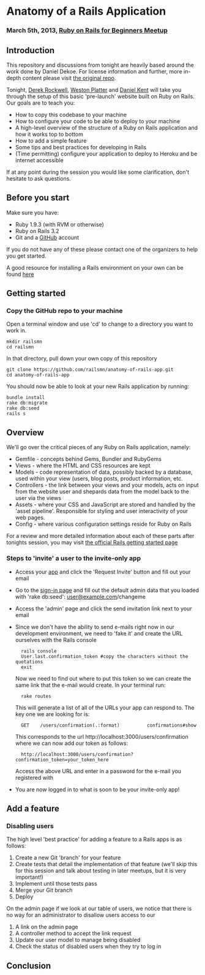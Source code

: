 # Anatomy of a Rails Application
### March 5th, 2013, [Ruby on Rails for Beginners Meetup](http://www.rails.mn)

## Introduction
This repository and discussions from tonight are heavily based around the work done by Daniel Dekoe. For license information and further, more in-depth content please visit [the original repo](https://github.com/RailsApps/rails-prelaunch-signup). 

Tonight, [Derek Rockwell](http://www.derekrockwell.com), [Weston Platter](http://www.twitter.com/westonplatter) and [Daniel Kent](http://www.twitter.com/thatdankent) will take you through the setup of this basic 'pre-launch' website built on Ruby on Rails. Our goals are to teach you:
* How to copy this codebase to your machine
* How to configure your code to be able to deploy to your machine
* A high-level overview of the structure of a Ruby on Rails application and how it works top to bottom
* How to add a simple feature
* Some tips and best practices for developing in Rails
* (Time permitting) configure your application to deploy to Heroku and be internet accessible

If at any point during the session you would like some clarification, don't hesitate to ask questions.

## Before you start
Make sure you have:
* Ruby 1.9.3 (with RVM or otherwise)
* Ruby on Rails 3.2
* Git and a [GitHub](https://github.com/signup/free) account

If you do not have any of these please contact one of the organizers to help you get started.

A good resource for installing a Rails environment on your own can be found [here](http://railsapps.github.com/installing-rails.html)

## Getting started
### Copy the GitHub repo to your machine
Open a terminal window and use 'cd' to change to a directory you want to work in.

	mkdir railsmn
	cd railsmn

In that directory, pull down your own copy of this repository 

	git clone https://github.com/railsmn/anatomy-of-rails-app.git
	cd anatomy-of-rails-app

You should now be able to look at your new Rails application by running:
	
	bundle install
	rake db:migrate
	rake db:seed
	rails s


## Overview
We'll go over the critical pieces of any Ruby on Rails application, namely:
* Gemfile - concepts behind Gems, Bundler and RubyGems
* Views - where the HTML and CSS resources are kept
* Models - code representation of data, possibly backed by a database, used within your view (users, blog posts, product information, etc. 
* Controllers - the link between your views and your models, acts on input from the website user and shepards data from the model back to the user via the views
* Assets - where your CSS and JavaScript are stored and handled by the 'asset pipeline'. Responsible for styling and user interactivity of your web pages.
* Config - where various configuration settings reside for Ruby on Rails

For a review and more detailed information about each of these parts after tonights session, you may visit [the official Rails getting started page](http://guides.rubyonrails.org/getting_started.html)

### Steps to 'invite' a user to the invite-only app

* Access your [app](http://localhost:3000) and click the 'Request Invite' button and fill out your email
* Go to the [sign-in page](http://localhost:3000/users/sign_in) and fill out the default admin data that you loaded with 'rake db:seed': user@example.com/changeme
* Access the 'admin' page and click the send invitation link next to your email
* Since we don't have the ability to send e-mails right now in our development environment, we need to 'fake it' and create the URL ourselves with the Rails console
	
		rails console
		User.last.confirmation_token #copy the characters without the quotations
		exit

	Now we need to find out where to put this token so we can create the same link that the e-mail would create. In your terminal run:

		rake routes

	This will generate a list of all of the URLs your app can respond to. The key one we are looking for is:

		GET    /users/confirmation(.:format)          confirmations#show

	This corresponds to the url http://localhost:3000/users/confirmation where we can now add our token as follows:

		http://localhost:3000/users/confirmation?confirmation_token=your_token_here

	Access the above URL and enter in a password for the e-mail you registered with

* You are now logged in to what is soon to be your invite-only app!


## Add a feature
### Disabling users
The high level 'best practice' for adding a feature to a Rails apps is as follows:

1. Create a new Git 'branch' for your feature
2. Create tests that detail the implementation of that feature (we'll skip this for this session and talk about testing in later meetups, but it is very important!)
3. Implement until those tests pass
4. Merge your Git branch 
5. Deploy

On the admin page if we look at our table of users, we notice that there is no way for an administrator to disallow users access to our 

1. A link on the admin page
2. A controller method to accept the link request 
3. Update our user model to manage being disabled
4. Check the status of disabled users when they try to log in

## Conclusion	
	